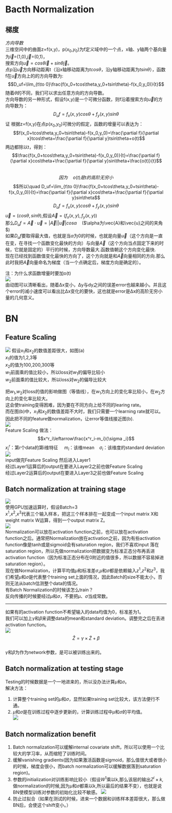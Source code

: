 # Bacth Normalization  

## 梯度
*方向导数*   
三维空间中的曲面z=f(x,y)，p($x_0$,$y_0$)为f定义域中的一个点，x轴、y轴两个基向量为$\vec{i}$=(1,0),$\vec{j}$=(0,1)，  
搜索方向$\vec{u}=cos\theta\vec{i}+sin\theta\vec{j}$。  
点p沿$\vec{u}$方向移动距离t（沿x轴移动距离为$tcos\theta$，沿y轴移动距离为$tsin\theta$），函数f在$\vec{u}$方向上的的方向导数为:  
$$D_uf=\lim_{t\to 0}\frac{f(x_0+tcos\theta,y_0+tsin\theta)-f(x_0,y_0)}{t}$$
随着$\theta$的不同，我们可以求出任意方向的方向导数。  
方向导数的另一种形式，假设f(x,y)是一个可微分函数，则f沿着搜索方向$\vec{u}$的方向导数为：  
$$D_uf=f_x(x,y)cos\theta+f_y(x,y)sin\theta$$
证  根据z=f(x,y)在点p($x_0$,$y_0$)可微分的假定，函数的增量可以表达为：  
$$f(x_0+tcos\theta,y_0+tsin\theta)-f(x_0,y_0)=\frac{\partial f}{\partial x}tcos\theta+\frac{\partial f}{\partial y}tsin\theta+o(t)$$
两边都除以t，得到：  
$$\frac{f(x_0+tcos\theta,y_0+tsin\theta)-f(x_0,y_0)}{t}=\frac{\partial f}{\partial x}cos\theta+\frac{\partial f}{\partial y}sin\theta+\frac{o(t)}{t}$$  
$$因为\quad o(t)是t的高阶无穷小$$
$$所以\quad D_uf=\lim_{t\to 0}\frac{f(x_0+tcos\theta,y_0+tsin\theta)-f(x_0,y_0)}{t}=\frac{\partial f}{\partial x}cos\theta+\frac{\partial f}{\partial y}sin\theta$$
$$D_uf=f_x(x,y)cos\theta+f_y(x,y)sin\theta$$
$\vec{u}=(cos\theta,sin\theta)$,假设$\vec{A}=(f_x(x,y),f_y(x,y))$  
那么$D_uf=\vec{A}\cdot\vec{u}=|\vec{A}||\vec{u}|cos\alpha$ &nbsp;&nbsp;&nbsp;($\alpha为\vec{A}和\vec{u}之间的夹角$)   
如果$D_uf$要取得最大值，也就是当$\alpha$为0的时候，也就是向量$\vec{u}$（这个方向是一直在变，在寻找一个函数变化最快的方向）与向量$\vec{A}$（这个方向当点固定下来的时候，它就是固定的）平行的时候，方向导数最大.函数值朝这个方向变化最快.  
现在已经找到函数值变化最快的方向了，这个方向就是和$\vec{A}$向量相同的方向.那么此时我把$\vec{A}$向量命名为梯度（当一个点确定后，梯度方向是确定的）。  
  
  注：为什么求函数增量时要加o(t)  
  ![](https://github.com/1274085042/Object_Detection_Funcs/blob/master/Batch_Normalization/%E4%B8%80%E5%85%83%E5%87%BD%E6%95%B0%E5%A2%9E%E9%87%8F.gif)  
  由动图可以清晰看出，随着Δx变小，Δy与dy之间的误差error也越来越小。并且这个error的减小速度可以看出比Δx变化的要快，这也就是error是Δx的高阶无穷小量的几何意义。
# BN
## Feature Scaling
![](https://github.com/1274085042/Object_Detection_Funcs/blob/master/Batch_Normalization/picture2.png)
假设$x_1$和$x_2$的数值差距很大，如图(a)  
$x_1$的值为1,2,3等  
$x_2$的值为100,200,300等  
$w_1$前面乘的值比较小，所以loss对$w_1$的偏导比较小  
$w_2$前面乘的值比较大，所以loss对$w_2$的偏导比较大   
  
把$w_1$,$w_2$对loss的值的影响做图（等值线），在$w_1$方向上的变化率比较小，在$w_2$方向上的变化率比较大。  
这会使training变得困难，因为要在不同方向上给不同的learing rate。  
而在图(b)中，$x_1$和$x_2$的数值差距不大时，我们只需要一个learning rate就可以。  
因此把不同的feature做normalization，让error等值线接近图(b).  
![](https://github.com/1274085042/Object_Detection_Funcs/blob/master/Batch_Normalization/Feature%20Scaling.png)  
Feature Scaling 做法：
$$x^r_i\leftarrow\frac{x^r_i-m_i}{\sigma _i}$$
$x^r_i$：第r个data的第i维特征 &nbsp;&nbsp;&nbsp;&nbsp;$m_i$：该维mean&nbsp;&nbsp;&nbsp;&nbsp;$\sigma _i$：该维度的standard deviation
![](https://github.com/1274085042/Object_Detection_Funcs/blob/master/Batch_Normalization/Batch_normalization1.png)  
input做完Feature Scaling 然后进入Layer1  
经过Layer1运算后的output在要进入Layer2之前也做Feature Scaling  
经过Layer2运算后的output在要进入Layer3之前也做Feature Scaling  

## Batch normalization at training stage
![](https://github.com/1274085042/Object_Detection_Funcs/blob/master/Batch_Normalization/Batch_normalization2.png)  
使用GPU加速运算时，假设Batch=3  
$x^1$,$x^2$,$x^3$代表三个输入样本，把这三个样本排在一起变成一个input matrix X和weight matrix W运算，得到一个output matrix Z。   
![](https://github.com/1274085042/Object_Detection_Funcs/blob/master/Batch_Normalization/Batch_normalization3.png)  
Normalization可以放在activation function之前，也可以放在activation function之后。通常把Normalization放在activation之前，因为有些activation function像是tanh或是sigmoid会有saturation region，我们不喜欢input 落在saturation region，所以先做normalization把数据变为标准正态分布再丢进activation function（因为标准正态分布在0附近的值很多，所以数据不容易掉进saturation region）。  
现在做Normalization，计算平均值$\mu$和标准差$\sigma$,$\mu$和$\sigma$都是依赖输入$z^1$,$z^2$和$z^3$，我们希望$\mu$和$\sigma$是代表整个training set上面的情况，因此Batch的size不能太小，否则无法从batch估测整个data的情况。  
![]()  
有Batch Normalization的时候该怎么train？  
反向传播的时候要经过$\mu$和$\sigma$，不要把$\mu$、$\sigma$当成常数。    
  
  ---
如果有的activation function不希望输入的data均值为0，标准差为1。  
我们可以加上$\gamma$和$\beta$来调整data的mean和standard deviation。调整完之后在丢进activation function。  
![](https://github.com/1274085042/Object_Detection_Funcs/blob/master/Batch_Normalization/Batch_normalization7.png)
$$\hat{Z}=\gamma \times\tilde{Z}+\beta$$  
$\gamma$和$\beta$为作为network参数，是可以被训练出来的。
## Batch normalization at testing stage
Testing的时候数据是一个一地进来的，所以没办法计算$\mu$和$\sigma$。  
解决方法：  
1. 计算整个training set的$\mu$和$\sigma$，显然如果training set比较大，该方法便行不通。  
2. $\mu$和$\sigma$是在训练过程中逐步更新的，计算训练过程中$\mu$和$\sigma$的平均值。   
![](https://github.com/1274085042/Object_Detection_Funcs/blob/master/Batch_Normalization/Batch_normalization8.png)  
## Batch normalization benefit  
1.  Batch normalization可以缓解internal covariate shift，所以可以使用一个比较大的学习率，从而缩短了训练时间。
2.  缓解vanishing gradients(因为如果激活函数是sigmoid，那么值很大或者很小的时候，梯度会很小，而batch normalization可以缓解数据落到saturation region)。  
3.  参数的initialization对训练影响比较小（假设$W^1$乘以k,那么该层的输出$Z^i\times k$,做normalization的时候,因为$\mu$和$\sigma$都乘以k,所以最后的结果不变），也就是说BN使模型训练对参数的初始化比较不敏感。
![](https://github.com/1274085042/Object_Detection_Funcs/blob/master/Batch_Normalization/Batch_normalization9.png)  
4.  防止过拟合（如果在测试的时候，进来一个数据和训练样本差距很大，那么做BN后，会使这个shift变小。）
